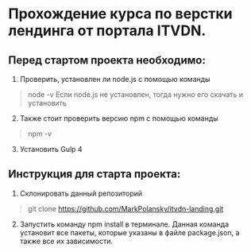# Прохождение курса по верстки лендинга от портала ITVDN.

## Перед стартом проекта необходимо:

1. Проверить, установлен ли node.js с помощью команды
> node -v
Если node.js не установлен, тогда нужно его скачать и установить

2. Также стоит проверить версию npm с помощью команды
> npm -v

3. Установить Gulp 4

## Инструкция для старта проекта:

1. Склонировать данный репозиторий
> git clone https://github.com/MarkPolansky/itvdn-landing.git

2. Запустить команду npm install в терминале. Данная команда установит все пакеты, которые указаны в файле package.json, а также все их зависимости.